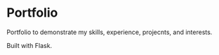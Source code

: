 # Portfolio
Portfolio to demonstrate my skills, experience, projecnts, and interests.

Built with Flask.
